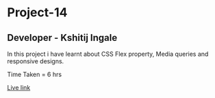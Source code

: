 # Project-14

## Developer - Kshitij Ingale

 In this project i have learnt about CSS Flex property, Media queries and responsive designs.

 Time Taken = 6 hrs

 [Live link](https://kshitij-project-14.netlify.app/)